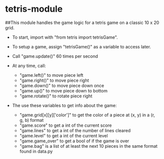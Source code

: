 # tetris-module
##This module handles the game logic for a tetris game on a classic 10 x 20 grid.

- To start, import with "from tetris import tetrisGame".

- To setup a game, assign "tetrisGame()" as a variable to access later.

- Call "game.update()" 60 times per second
- At any time, call:
	- "game.left()" to move piece left
	- "game.right()" to move piece right
	- "game.down()" to move piece down once
	- "game.up()" to move piece down to bottom
	- "game.rotate()" to rotate piece right
	
- The use these variables to get info about the game:
	- "game.grid[x][y]['color']" to get the color of a piece at (x, y) in a (r, g, b) format
	- "game.score" to get a int of the current score
	- "game.lines" to get a int of the number of lines cleared
	- "game.level" to get a int of the current level
	- "game.game_over" to get a bool of if the game is over
	- "game.bag" is a list of at least the next 10 pieces in the same format found in data.py
